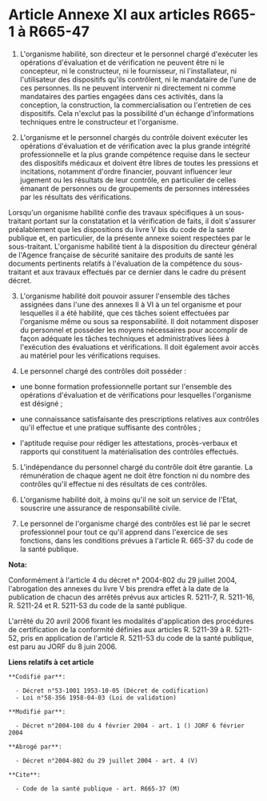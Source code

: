 # Article Annexe XI aux articles R665-1 à R665-47

1. L'organisme habilité, son directeur et le personnel chargé d'exécuter les opérations d'évaluation et de vérification ne
peuvent être ni le concepteur, ni le constructeur, ni le fournisseur, ni l'installateur, ni l'utilisateur des dispositifs
qu'ils contrôlent, ni le mandataire de l'une de ces personnes. Ils ne peuvent intervenir ni directement ni comme mandataires
des parties engagées dans ces activités, dans la conception, la construction, la commercialisation ou l'entretien de ces
dispositifs. Cela n'exclut pas la possibilité d'un échange d'informations techniques entre le constructeur et l'organisme.

2. L'organisme et le personnel chargés du contrôle doivent exécuter les opérations d'évaluation et de vérification avec la
plus grande intégrité professionnelle et la plus grande compétence requise dans le secteur des dispositifs médicaux et
doivent être libres de toutes les pressions et incitations, notamment d'ordre financier, pouvant influencer leur jugement ou
les résultats de leur contrôle, en particulier de celles émanant de personnes ou de groupements de personnes intéressées par
les résultats des vérifications.

Lorsqu'un organisme habilité confie des travaux spécifiques à un sous-traitant portant sur la constatation et la vérification
de faits, il doit s'assurer préalablement que les dispositions du livre V bis du code de la santé publique et, en
particulier, de la présente annexe soient respectées par le sous-traitant. L'organisme habilité tient à la disposition du
directeur général de l'Agence française de sécurité sanitaire des produits de santé les documents pertinents relatifs à
l'évaluation de la compétence du sous-traitant et aux travaux effectués par ce dernier dans le cadre du présent décret.

3. L'organisme habilité doit pouvoir assurer l'ensemble des tâches assignées dans l'une des annexes II à VI à un tel
organisme et pour lesquelles il a été habilité, que ces tâches soient effectuées par l'organisme même ou sous sa
responsabilité. Il doit notamment disposer du personnel et posséder les moyens nécessaires pour accomplir de façon adéquate
les tâches techniques et administratives liées à l'exécution des évaluations et vérifications. Il doit également avoir accès
au matériel pour les vérifications requises.

4. Le personnel chargé des contrôles doit posséder :

- une bonne formation professionnelle portant sur l'ensemble des opérations d'évaluation et de vérifications pour lesquelles
l'organisme est désigné ;

- une connaissance satisfaisante des prescriptions relatives aux contrôles qu'il effectue et une pratique suffisante des
contrôles ;

- l'aptitude requise pour rédiger les attestations, procès-verbaux et rapports qui constituent la matérialisation des
contrôles effectués.

5. L'indépendance du personnel chargé du contrôle doit être garantie. La rémunération de chaque agent ne doit être fonction
ni du nombre des contrôles qu'il effectue ni des résultats de ces contrôles.

6. L'organisme habilité doit, à moins qu'il ne soit un service de l'Etat, souscrire une assurance de responsabilité civile.

7. Le personnel de l'organisme chargé des contrôles est lié par le secret professionnel pour tout ce qu'il apprend dans
l'exercice de ses fonctions, dans les conditions prévues à l'article R. 665-37 du code de la santé publique.

**Nota:**

Conformément à l'article 4 du décret n° 2004-802 du 29 juillet 2004,    l'abrogation des annexes du livre V bis prendra effet
à la date de la    publication de chacun des arrêtés prévus aux articles R. 5211-7, R.    5211-16, R. 5211-24 et R. 5211-53
du code de la santé publique.

L'arrêté    du 20 avril 2006 fixant les modalités d'application des procédures de    certification de la conformité définies
aux articles R. 5211-39 à R.    5211-52, pris en application de l'article R. 5211-53 du code de la  santé   publique, est
paru au JORF du 8 juin 2006.

**Liens relatifs à cet article**

	**Codifié par**:

	  - Décret n°53-1001 1953-10-05 (Décret de codification)
	  - Loi n°58-356 1958-04-03 (Loi de validation)

	**Modifié par**:

	  - Décret n°2004-108 du 4 février 2004 - art. 1 () JORF 6 février 2004

	**Abrogé par**:

	  - Décret n°2004-802 du 29 juillet 2004 - art. 4 (V)

	**Cite**:

	  - Code de la santé publique - art. R665-37 (M)
